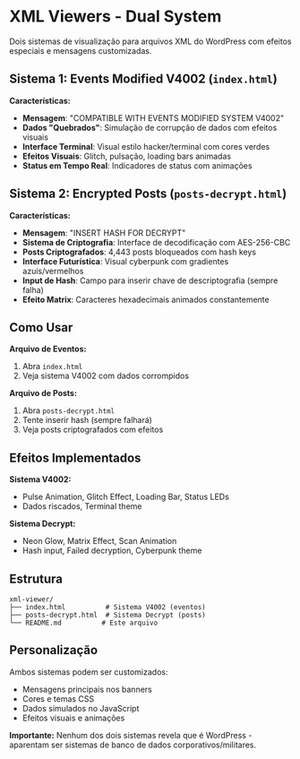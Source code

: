 # XML Viewers - Dual System

Dois sistemas de visualização para arquivos XML do WordPress com efeitos especiais e mensagens customizadas.

## Sistema 1: Events Modified V4002 (`index.html`)

**Características:**
- **Mensagem**: "COMPATIBLE WITH EVENTS MODIFIED SYSTEM V4002"
- **Dados "Quebrados"**: Simulação de corrupção de dados com efeitos visuais
- **Interface Terminal**: Visual estilo hacker/terminal com cores verdes
- **Efeitos Visuais**: Glitch, pulsação, loading bars animadas
- **Status em Tempo Real**: Indicadores de status com animações

## Sistema 2: Encrypted Posts (`posts-decrypt.html`)

**Características:**
- **Mensagem**: "INSERT HASH FOR DECRYPT" 
- **Sistema de Criptografia**: Interface de decodificação com AES-256-CBC
- **Posts Criptografados**: 4,443 posts bloqueados com hash keys
- **Interface Futurística**: Visual cyberpunk com gradientes azuis/vermelhos
- **Input de Hash**: Campo para inserir chave de descriptografia (sempre falha)
- **Efeito Matrix**: Caracteres hexadecimais animados constantemente

## Como Usar

**Arquivo de Eventos:**
1. Abra `index.html` 
2. Veja sistema V4002 com dados corrompidos

**Arquivo de Posts:**
1. Abra `posts-decrypt.html`
2. Tente inserir hash (sempre falhará)
3. Veja posts criptografados com efeitos

## Efeitos Implementados

**Sistema V4002:**
- Pulse Animation, Glitch Effect, Loading Bar, Status LEDs
- Dados riscados, Terminal theme

**Sistema Decrypt:**
- Neon Glow, Matrix Effect, Scan Animation
- Hash input, Failed decryption, Cyberpunk theme

## Estrutura

```
xml-viewer/
├── index.html          # Sistema V4002 (eventos)
├── posts-decrypt.html  # Sistema Decrypt (posts)
└── README.md          # Este arquivo
```

## Personalização

Ambos sistemas podem ser customizados:
- Mensagens principais nos banners
- Cores e temas CSS
- Dados simulados no JavaScript  
- Efeitos visuais e animações

**Importante:** Nenhum dos dois sistemas revela que é WordPress - aparentam ser sistemas de banco de dados corporativos/militares.